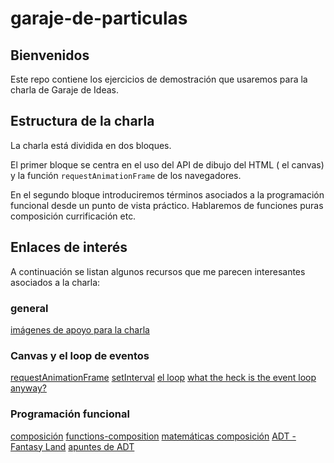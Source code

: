 # garaje-de-particulas

## Bienvenidos
Este repo contiene los ejercicios de demostración que usaremos para la charla de Garaje de Ideas.

## Estructura de la charla
La charla está dividida en dos bloques. 

El primer bloque se centra en el uso del API de dibujo del HTML ( el canvas) y la función `requestAnimationFrame` de los navegadores.

En el segundo bloque introduciremos términos asociados a la programación funcional desde un punto de vista práctico. Hablaremos de funciones puras composición currificación etc.

## Enlaces de interés
A continuación se listan algunos recursos que me parecen interesantes asociados a la charla:

### general
[imágenes de apoyo para la charla](https://www.notion.so/siete3/Garaje-de-part-culas-0942cb752dfb4a52a09160bd29918c6f)
### Canvas y el loop de eventos
[requestAnimationFrame](https://developer.mozilla.org/en-US/docs/Web/API/Window/requestAnimationFrame)
[setInterval](https://www.w3schools.com/jsref/met_win_setinterval.asp)
[el loop](https://www.youtube.com/watch?v=cCOL7MC4Pl0&list=PLv2HGyQB-11LakigClk4p4MiR8eY09--_&index=1&t=1011s)
[what the heck is the event loop anyway?](https://www.youtube.com/watch?v=8aGhZQkoFbQ&t=2s)

### Programación funcional
[composición](https://medium.com/front-end-weekly/how-to-use-powerful-function-composition-in-javascript-3c0447642044)
[functions-composition](https://www.mathsisfun.com/sets/functions-composition.html)
[matemáticas composición](https://www.universoformulas.com/matematicas/analisis/composicion-funciones/)
[ADT - Fantasy Land](https://github.com/fantasyland/fantasy-land)
[apuntes de ADT](https://www.notion.so/c67f2c596feb499fa4d563fbd9d22355?v=c9ce2502c2314fe782db2542ff1f36d4)

